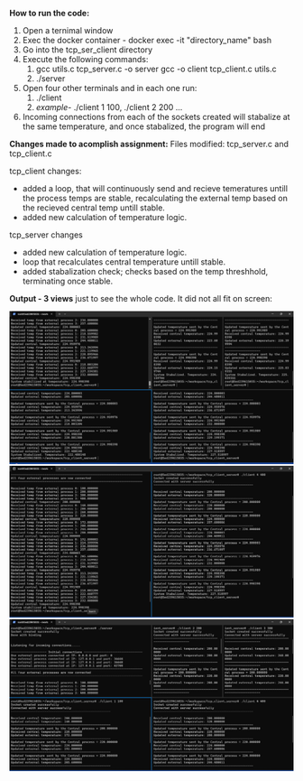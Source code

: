 **How to run the code:**

1. Open a ternimal window
2. Exec the docker container - docker exec -it "directory_name" bash
3. Go into the tcp_ser_client directory
4. Execute the following commands:
    1. gcc utils.c tcp_server.c -o server
       gcc -o client tcp_client.c utils.c
    2. ./server
5. Open four other terminals and in each one run:
    1. ./client <external index> <initial temperature>
    2. _example_- ./client 1 100, ./client 2 200 ...
6. Incoming connections from each of the sockets created will stabalize at the same temperature, and
   once stabalized, the program will end
   
**Changes made to acomplish assignment:**
Files modified: tcp_server.c and tcp_client.c

tcp_client changes:
- added a loop, that will continuously send and recieve temeratures  untill the process temps are stable, recalculating the external temp
  based on the recieved central temp untill stable.
- added new calculation of temperature logic.

tcp_server changes
- added new calculation of temperature logic.
- loop that recalculates central temperature untill stable.
- added stabalization check; checks based on the temp threshhold, terminating once stable.

**Output - 3 views** just to see the whole code. It did not all fit on screen:

![sample_run_all_process](p1.png)
![sample_run_zoom_iin](p3.png)
![sample_run.png](p2.png)
